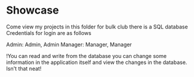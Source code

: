 # Showcase
 Come view my projects in this folder
for bulk club there is a SQL database
Credentials for login are as follows

Admin: Admin, Admin
Manager: Manager, Manager

!You can read and write from the database you can change some information in the application itself and view the changes in the database. Isn't that neat!
